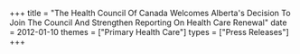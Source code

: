 +++
title = "The Health Council Of Canada Welcomes Alberta's Decision To Join The Council And Strengthen Reporting On Health Care Renewal"
date = 2012-01-10
themes = ["Primary Health Care"]
types = ["Press Releases"]
+++
